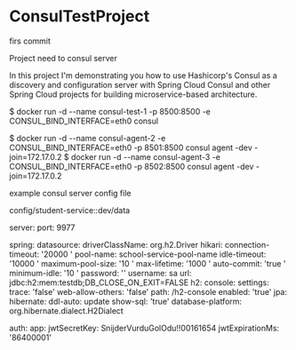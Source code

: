 # ConsulTestProject
firs commit

Project need to consul server


In this project I'm demonstrating you how to use Hashicorp's Consul as a discovery and configuration server with Spring Cloud Consul and other Spring Cloud projects for building microservice-based architecture.


$ docker run -d --name consul-test-1 -p 8500:8500 -e CONSUL_BIND_INTERFACE=eth0 consul

$ docker run -d --name consul-agent-2 -e CONSUL_BIND_INTERFACE=eth0 -p 8501:8500 consul agent -dev -join=172.17.0.2
$ docker run -d --name consul-agent-3 -e CONSUL_BIND_INTERFACE=eth0 -p 8502:8500 consul agent -dev -join=172.17.0.2


example consul server config file

config/student-service::dev/data

server:
  port: 9977

spring:
  datasource:
    driverClassName: org.h2.Driver
    hikari:
      connection-timeout: '20000 '
      pool-name: school-service-pool-name
      idle-timeout: '10000 '
      maximum-pool-size: '10 '
      max-lifetime: '1000 '
      auto-commit: 'true '
      minimum-idle: '10 '
    password: ''
    username: sa
    url: jdbc:h2:mem:testdb;DB_CLOSE_ON_EXIT=FALSE
  h2:
    console:
      settings:
        trace: 'false'
        web-allow-others: 'false'
      path: /h2-console
      enabled: 'true'
  jpa:
    hibernate:
      ddl-auto: update
    show-sql: 'true'
    database-platform: org.hibernate.dialect.H2Dialect
    

auth:
  app:
    jwtSecretKey: SnijderVurduGolOdu!!00161654
    jwtExpirationMs: '86400001'
